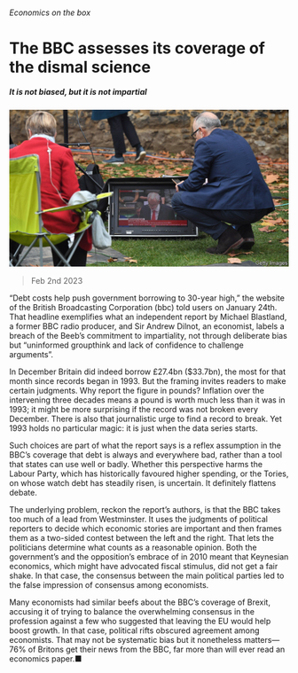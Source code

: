 ###### Economics on the box

# The BBC assesses its coverage of the dismal science 

##### It is not biased, but it is not impartial 

![image](images/20230204_BRP503.jpg) 

> Feb 2nd 2023 

“Debt costs help push government borrowing to 30-year high,” the website of the British Broadcasting Corporation (bbc) told users on January 24th. That headline exemplifies what an independent report by Michael Blastland, a former BBC radio producer, and Sir Andrew Dilnot, an economist, labels a breach of the Beeb’s commitment to impartiality, not through deliberate bias but “uninformed groupthink and lack of confidence to challenge arguments”.

In December Britain did indeed borrow £27.4bn ($33.7bn), the most for that month since records began in 1993. But the framing invites readers to make certain judgments. Why report the figure in pounds? Inflation over the intervening three decades means a pound is worth much less than it was in 1993; it might be more surprising if the record was not broken every December. There is also that journalistic urge to find a record to break. Yet 1993 holds no particular magic: it is just when the data series starts. 

Such choices are part of what the report says is a reflex assumption in the BBC’s coverage that debt is always and everywhere bad, rather than a tool that states can use well or badly. Whether this perspective harms the Labour Party, which has historically favoured higher spending, or the Tories, on whose watch debt has steadily risen, is uncertain. It definitely flattens debate.

The underlying problem, reckon the report’s authors, is that the BBC takes too much of a lead from Westminster. It uses the judgments of political reporters to decide which economic stories are important and then frames them as a two-sided contest between the left and the right. That lets the politicians determine what counts as a reasonable opinion. Both the government’s and the opposition’s embrace of  in 2010 meant that Keynesian economics, which might have advocated fiscal stimulus, did not get a fair shake. In that case, the consensus between the main political parties led to the false impression of consensus among economists.

Many economists had similar beefs about the BBC’s coverage of Brexit, accusing it of trying to balance the overwhelming consensus in the profession against a few  who suggested that leaving the EU would help boost growth. In that case, political rifts obscured agreement among economists. That may not be systematic bias but it nonetheless matters—76% of Britons get their news from the BBC, far more than will ever read an economics paper.■


